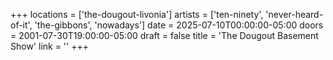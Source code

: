 +++
locations = ['the-dougout-livonia']
artists = ['ten-ninety', 'never-heard-of-it', 'the-gibbons', 'nowadays']
date = 2025-07-10T00:00:00-05:00
doors = 2001-07-30T19:00:00-05:00
draft = false
title = 'The Dougout Basement Show'
link = ''
+++
